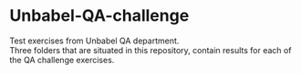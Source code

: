 # Unbabel-QA-challenge
Test exercises from Unbabel QA department.  
Three folders that are situated in this repository, contain results for each of the QA challenge exercises.
